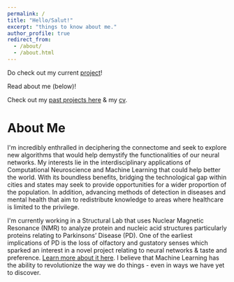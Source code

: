 ```yaml
---
permalink: /
title: "Hello/Salut!"
excerpt: "things to know about me."
author_profile: true
redirect_from: 
  - /about/
  - /about.html
---
```

Do check out my current [project](https://kmualim.github.io/portfolio/tantalizingtaste/)!

Read about me (below)! 

Check out my [past projects here](https://kmualim.github.io/publications/) & my [cv](https://kmualim.github.io/cv). 

# About Me 

I'm incredibly enthralled in deciphering the connectome and seek to explore new algorithms that would help demystify the functionalities of our neural networks. My interests lie in the interdisciplinary applications of Computational Neuroscience and Machine Learning that could help better the world. 
With its boundless benefits, bridging the technological gap within cities and states may seek to provide opportunities for a wider proportion of the population. 
In addition, advancing methods of detection in diseases and mental health that aim to redistribute knowledge to areas where healthcare is limited to the privilege. 

I'm currently working in a Structural Lab that uses Nuclear Magnetic Resonance (NMR) to analyze protein and nucleic acid structures particularly proteins relating to Parkinsons’ Disease (PD). One of the earliest implications of PD is the loss of olfactory and gustatory senses which sparked an interest in a novel project relating to neural networks & taste and preference. [Learn more about it here](https://kmualim.github.io/portfolio/tantalizingtaste/). I believe that Machine Learning has the ability to revolutionize the way we do things - even in ways we have yet to discover.


 





